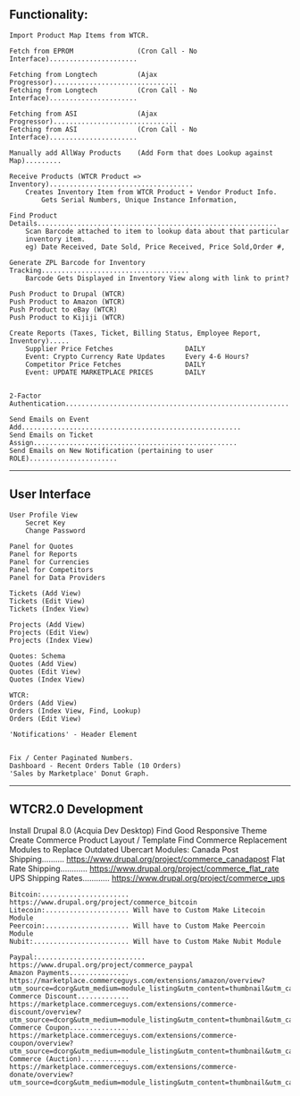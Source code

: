 Functionality:
-------------------------------------------------------------------------------
	Import Product Map Items from WTCR.
	
	Fetch from EPROM				(Cron Call - No Interface)......................
	
    Fetching from Longtech          (Ajax Progressor)...............................
	Fetching from Longtech			(Cron Call - No Interface)......................
	
	Fetching from ASI               (Ajax Progressor)...............................
	Fetching from ASI 				(Cron Call - No Interface)......................
	
	Manually add AllWay Products    (Add Form that does Lookup against Map).........
    
    Receive Products (WTCR Product => Inventory)....................................
        Creates Inventory Item from WTCR Product + Vendor Product Info.
            Gets Serial Numbers, Unique Instance Information, 
            
    Find Product Details............................................................
        Scan Barcode attached to item to lookup data about that particular
        inventory item. 
        eg) Date Received, Date Sold, Price Received, Price Sold,Order #, 
       
	Generate ZPL Barcode for Inventory Tracking.....................................
        Barcode Gets Displayed in Inventory View along with link to print?
	
	Push Product to Drupal (WTCR)
	Push Product to Amazon (WTCR)
	Push Product to eBay (WTCR)
	Push Product to Kijiji (WTCR)

	Create Reports (Taxes, Ticket, Billing Status, Employee Report, Inventory).....
        Supplier Price Fetches                  DAILY
        Event: Crypto Currency Rate Updates     Every 4-6 Hours?
        Competitor Price Fetches                DAILY
        Event: UPDATE MARKETPLACE PRICES        DAILY
        
	
	2-Factor Authentication........................................................
    
    Send Emails on Event Add.......................................................
    Send Emails on Ticket Assign...................................................
    Send Emails on New Notification (pertaining to user ROLE)......................
        
-------------------------------------------------------------------------------
User Interface
-------------------------------------------------------------------------------
	User Profile View
        Secret Key
        Change Password    
    
    Panel for Quotes
	Panel for Reports
	Panel for Currencies
	Panel for Competitors
	Panel for Data Providers    
	
    Tickets (Add View)
    Tickets (Edit View)
    Tickets (Index View)
    
    Projects (Add View)
    Projects (Edit View)
    Projects (Index View)
    
    Quotes: Schema
    Quotes (Add View)
    Quotes (Edit View)
    Quotes (Index View)
    
    WTCR:
	Orders (Add View)
    Orders (Index View, Find, Lookup)
    Orders (Edit View)
        
	'Notifications' - Header Element

    
    Fix / Center Paginated Numbers.
	Dashboard - Recent Orders Table (10 Orders)
	'Sales by Marketplace' Donut Graph.      
        
-------------------------------------------------------------------------------        
WTCR2.0 Development
-------------------------------------------------------------------------------
Install Drupal 8.0 (Acquia Dev Desktop)
Find Good Responsive Theme
Create Commerce Product Layout / Template
Find Commerce Replacement Modules to Replace Outdated Ubercart Modules:
    Canada Post Shipping.......... https://www.drupal.org/project/commerce_canadapost
    Flat Rate Shipping............ https://www.drupal.org/project/commerce_flat_rate
    UPS Shipping Rates............ https://www.drupal.org/project/commerce_ups
    
    Bitcoin:...................... https://www.drupal.org/project/commerce_bitcoin
    Litecoin:..................... Will have to Custom Make Litecoin Module
    Peercoin:..................... Will have to Custom Make Peercoin Module
    Nubit:........................ Will have to Custom Make Nubit Module
    
    Paypal:........................... https://www.drupal.org/project/commerce_paypal 
    Amazon Payments............... https://marketplace.commerceguys.com/extensions/amazon/overview?utm_source=dcorg&utm_medium=module_listing&utm_content=thumbnail&utm_campaign=Amazon
    Commerce Discount............. https://marketplace.commerceguys.com/extensions/commerce-discount/overview?utm_source=dcorg&utm_medium=module_listing&utm_content=thumbnail&utm_campaign=Commerce%20Discount
    Commerce Coupon............... https://marketplace.commerceguys.com/extensions/commerce-coupon/overview?utm_source=dcorg&utm_medium=module_listing&utm_content=thumbnail&utm_campaign=Commerce%20Coupon
    Commerce (Auction)............ https://marketplace.commerceguys.com/extensions/commerce-donate/overview?utm_source=dcorg&utm_medium=module_listing&utm_content=thumbnail&utm_campaign=Commerce%20Donate
